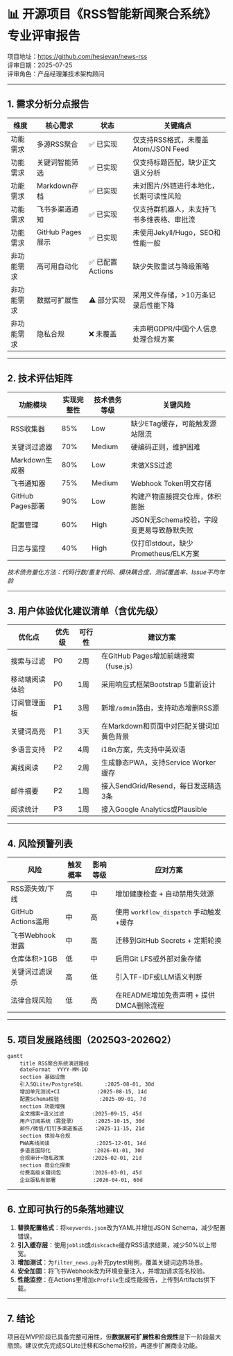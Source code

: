 # 📊 开源项目《RSS智能新闻聚合系统》专业评审报告  
项目地址：https://github.com/hesievan/news-rss  
评审日期：2025-07-25  
评审角色：产品经理兼技术架构顾问  

---

## 1. 需求分析分点报告
| 维度 | 核心需求 | 状态 | 关键痛点 |
|---|---|---|---|
| 功能需求 | 多源RSS聚合 | ✅ 已实现 | 仅支持RSS格式，未覆盖Atom/JSON Feed |
| 功能需求 | 关键词智能筛选 | ✅ 已实现 | 仅支持标题匹配，缺少正文语义分析 |
| 功能需求 | Markdown存档 | ✅ 已实现 | 未对图片/外链进行本地化，长期可读性风险 |
| 功能需求 | 飞书多渠道通知 | ✅ 已实现 | 仅支持群机器人，未支持飞书多维表格、审批流 |
| 功能需求 | GitHub Pages展示 | ✅ 已实现 | 未使用Jekyll/Hugo，SEO和性能一般 |
| 非功能需求 | 高可用自动化 | ✅ 已配置Actions | 缺少失败重试与降级策略 |
| 非功能需求 | 数据可扩展性 | ⚠️ 部分实现 | 采用文件存储，>10万条记录后性能下降 |
| 非功能需求 | 隐私合规 | ❌ 未覆盖 | 未声明GDPR/中国个人信息处理合规方案 |

---

## 2. 技术评估矩阵
| 功能模块 | 实现完整性 | 技术债务等级 | 关键风险 |
|---|---|---|---|
| RSS收集器 | 85% | Low | 缺少ETag缓存，可能触发源站限流 |
| 关键词过滤器 | 70% | Medium | 硬编码正则，维护困难 |
| Markdown生成器 | 80% | Low | 未做XSS过滤 |
| 飞书通知器 | 75% | Medium | Webhook Token明文存储 |
| GitHub Pages部署 | 90% | Low | 构建产物直接提交仓库，体积膨胀 |
| 配置管理 | 60% | High | JSON无Schema校验，字段变更易导致静默失败 |
| 日志与监控 | 40% | High | 仅打印stdout，缺少Prometheus/ELK方案 |

*技术债务量化方法：代码行数/重复代码、模块耦合度、测试覆盖率、Issue平均年龄*

---

## 3. 用户体验优化建议清单（含优先级）
| 优化点 | 优先级 | 可行性 | 建议方案 |
|---|---|---|---|
| 搜索与过滤 | P0 | 2周 | 在GitHub Pages增加前端搜索（fuse.js） |
| 移动端阅读体验 | P0 | 1周 | 采用响应式框架Bootstrap 5重新设计 |
| 订阅管理面板 | P1 | 3周 | 新增`/admin`路由，支持动态增删RSS源 |
| 关键词高亮 | P1 | 3天 | 在Markdown和页面中对匹配关键词加黄色背景 |
| 多语言支持 | P2 | 4周 | i18n方案，先支持中英双语 |
| 离线阅读 | P2 | 2周 | 生成静态PWA，支持Service Worker缓存 |
| 邮件摘要 | P2 | 1周 | 接入SendGrid/Resend，每日发送精选3条 |
| 阅读统计 | P3 | 1周 | 接入Google Analytics或Plausible |

---

## 4. 风险预警列表
| 风险 | 触发概率 | 影响等级 | 应对方案 |
|---|---|---|---|
| RSS源失效/下线 | 高 | 中 | 增加健康检查 + 自动禁用失效源 |
| GitHub Actions滥用 | 中 | 高 | 使用 `workflow_dispatch` 手动触发+缓存 |
| 飞书Webhook泄露 | 中 | 高 | 迁移到GitHub Secrets + 定期轮换 |
| 仓库体积>1GB | 低 | 中 | 启用Git LFS或外部对象存储 |
| 关键词过滤误杀 | 高 | 低 | 引入TF-IDF或LLM语义判断 |
| 法律合规风险 | 低 | 高 | 在README增加免责声明 + 提供DMCA删除流程 |

---

## 5. 项目发展路线图（2025Q3-2026Q2）
```mermaid
gantt
    title RSS聚合系统演进路线
    dateFormat  YYYY-MM-DD
    section 基础设施
    引入SQLite/PostgreSQL       :2025-08-01, 30d
    增加单元测试+CI            :2025-08-15, 14d
    配置Schema校验             :2025-09-01, 7d
    section 功能增强
    全文搜索+语义过滤         :2025-09-15, 45d
    用户订阅系统（需登录）      :2025-10-15, 30d
    邮件/微信/钉钉多渠道推送    :2025-11-15, 21d
    section 体验与合规
    PWA离线阅读               :2025-12-01, 14d
    多语言国际化              :2026-01-01, 30d
    合规审计+隐私政策         :2026-02-01, 21d
    section 商业化探索
    付费高级关键词包          :2026-03-01, 45d
    企业版私有部署            :2026-04-01, 60d
```

---

## 6. 立即可执行的5条落地建议
1. **替换配置格式**：将`keywords.json`改为YAML并增加JSON Schema，减少配置错误。  
2. **引入缓存层**：使用`joblib`或`diskcache`缓存RSS请求结果，减少50%以上带宽。  
3. **增加测试**：为`filter_news.py`补充pytest用例，覆盖关键词边界场景。  
4. **安全加固**：将飞书Webhook改为环境变量注入，并增加请求签名校验。  
5. **性能监控**：在Actions里增加`cProfile`生成性能报告，上传到Artifacts供下载。

---

## 7. 结论
项目在MVP阶段已具备完整可用性，但**数据层可扩展性和合规性**是下一阶段最大瓶颈。建议优先完成SQLite迁移和Schema校验，再逐步扩展商业功能。